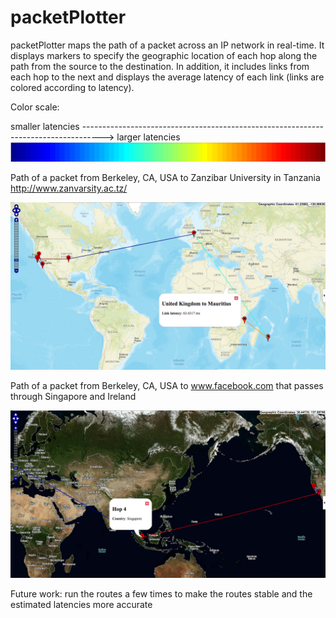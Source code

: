# packetPlotter

packetPlotter maps the path of a packet across an IP network in real-time.  It displays markers to specify the geographic location of each hop along the path from the source to the destination.  In addition, it includes links from each hop to the next and displays the average latency of each link (links are colored according to latency).

Color scale:

smaller latencies -----------------------------------------------------------------------------------> larger latencies
![Alt text](colormap.png?raw=true "colormap")

Path of a packet from Berkeley, CA, USA to Zanzibar University in Tanzania http://www.zanvarsity.ac.tz/

![Alt text](Zanzibar.png?raw=true "Path of a packet from Berkeley, CA, USA to Tanzania http://www.zanvarsity.ac.tz/")

Path of a packet from Berkeley, CA, USA to www.facebook.com that passes through Singapore and Ireland

![Alt text](Hop.png?raw=true "Path of a packet from Berkeley, CA, USA to Tanzania http://www.zanvarsity.ac.tz/")

Future work: run the routes a few times to make the routes stable and the estimated latencies more accurate

